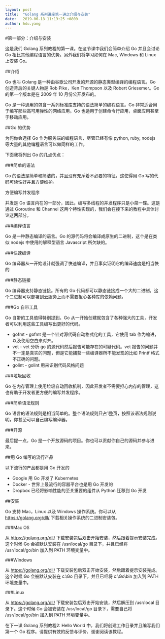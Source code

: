 ```yaml
---
layout: post
title:  "Golang 系列讲座第一讲之介绍与安装"
date:   2019-06-18 11:13:25 +0800
author: hdu.yang
---
```


#第一部分：介绍与安装

这是我们 Golang 系列教程的第一课。在这节课中我们会简单介绍 Go 并且会讨论 Go 相比其他编程语言的优势。另外我们将学习如何在 Mac, Windows 和 Linux 上安装 Go。

##介绍

Go 也叫 Golang 是一种由谷歌公司开发的开源的静态类型编译的编程语言。Go 创造背后的关键人物是 Rob Pike，Ken Thompson 以及 Robert Griesemer。Go 的第一个版本是在 2009 年 10 月份公开发布的。

Go 是一种通用的包含一系列标准库支持的语法简单的编程语言。Go 非常适合用于编写那些高可用弹性的网络应用。Go 也适用于创建命令行应用，桌面应用甚至于移动应用。

##Go 的优势

为何你会选择 Go 作为服务端的编程语言，尽管已经有像 python, ruby, nodejs 等大量的其他编程语言可以做同样的工作。

下面我将列出 Go 的几点优点：

###简单的语法

Go 的语法是简单和简洁的，并且没有充斥着不必要的特征，这使得用 Go 写的代码可读性好并且方便维护。

方便编写并发程序

并发是 Go 语言内在的一部分，因此，编写多线程的并发程序只是小菜一碟。这是通过 Goroutine 和 Channel 这两个特性实现的，我们会在接下来的教程中具体讨论这两部分。

###编译语言

Go 是一种静态编译的语言。Go 的源代码将会编译成原生的二进制，这个是在类似 nodejs 中使用的解释型语言 Javascript 所欠缺的。

###快速编译

Go 编译器从一开始设计就强调了快速编译，并且事实证明它的编译速度是相当快的

###静态链接

Go 编译器支持静态链接。所有的 Go 代码都可以静态链接成一个大的二进制，这个二进制可以部署到云服务上而不需要担心各种库的依赖问题。

###Go 自带工具

Go 自带的工具值得特别提到。Go 从一开始创建就包含了各种强大的工具，开发者可以利用这些工具编写出更好的代码。

* gofmt - gofmt 是一个针对源代码自动格式化的工具，它使用 tab 作为缩进，以及使用空白来对齐。
* vet - vet 分析 go 的源代码然后报告可能存在的可疑代码。vet 报告的问题并不一定是真实的问题，但是它能捕获一些编译器所不能发现的比如 Printf 格式不正确的问题。
* golint - golint 用来识别代码风格问题

###垃圾回收

Go 在内存管理上使用垃圾自动回收机制，因此开发者不需要担心内存的管理，这也有助于开发者更方便的编写并发程序。

###简单语法规则

Go 语言的语法规则是相当简单的。整个语法规则只占1整页，按照该语法规则说明，你甚至可以自己编写编译器。

###开源

最后提一点，Go 是一个开放源码的项目。你也可以贡献你自己的源码并参与进来。


##用 Go 编写的流行产品

以下流行的产品都是用 Go 开发的

* Google 用 Go 开发了 Kubernetes
* Docker - 世界上最流行的容器平台也是用 Go 开发的
* Dropbox 已经将影响性能的至关重要的组件从 Python 迁移到 Go 开发

##安装

Go 支持 Mac，Linux 以及 Windows 操作系统。你可以从 https://golang.org/dll/ 下载相关操作系统的二进制安装包。

###Mac OS

从 https://golang.org/dll/ 下载安装包后双击开始安装，然后跟着提示安装完成。这个时候 Go 会被默认安装在 /usr/local/go 目录下，并且已经将 /usr/local/go/bin 加入到 PATH 环境变量中。

###Windows

从 https://golang.org/dll/ 下载安装包后双击开始安装，然后跟着提示安装完成。这个时候 Go 会被默认安装在 c:\Go 目录下，并且已经将 c:\Go\bin 加入到 PATH 环境变量中。

###Linux

从 https://golang.org/dll/ 下载安装包后双击开始安装，然后解压到 /usr/local 目录下。这个时候 Go 会被安装在 /usr/local/go 目录下，需要自己将 /usr/local/go/bin 加入到 PATH 环境变量中。

在下一课 Golang 系列教程2: Hello World 中，我们将创建工作目录并且编写我们第一个 Go 程序。请提供有效的反馈与评价，谢谢阅读该教程。
